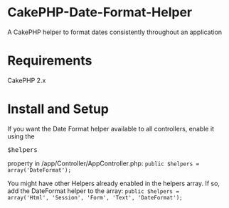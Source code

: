 CakePHP-Date-Format-Helper
==========================

A CakePHP helper to format dates consistently throughout an application

<h1>Requirements</h1>
CakePHP 2.x

<h1>Install and Setup</h1>

If you want the Date Format helper available to all controllers, enable it using the <pre>$helpers</pre> property in /app/Controller/AppController.php:
<code>public $helpers = array('DateFormat');</code>

You might have other Helpers already enabled in the helpers array. If so, add the DateFormat helper to the array:
<code>public $helpers = array('Html', 'Session', 'Form', 'Text', 'DateFormat');</code>
